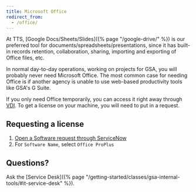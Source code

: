 ```yaml
---
title: Microsoft Office
redirect_from:
  - /office/
---
```


At TTS, [Google Docs/Sheets/Slides]({% page "/google-drive/" %}) is our
preferred tool for documents/spreadsheets/presentations, since it has built-in
records retention, collaboration, sharing, importing and exporting of Office
files, etc.

In normal day-to-day operations, working on projects for GSA, you will probably
never need Microsoft Office. The most common case for needing Office is if
another agency is unable to use web-based productivity tools like GSA's G Suite.

If you only need Office temporarily, you can access it right away through
[VDI](https://vdi.anywhere.gsa.gov). To get a license on your machine, you will
need to put in a request.

## Requesting a license

1. [Open a Software request through ServiceNow](https://gsa.servicenowservices.com/sp/?id=sc_cat_item&sys_id=1bfdfdca78d3a400ce3ddff91a64940b)
1. For `Software Name`, select `Office ProPlus`

## Questions?

Ask the [Service
Desk]({% page "/getting-started/classes/gsa-internal-tools/#it-service-desk" %}).
